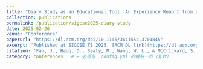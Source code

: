 ```yaml
---
title: "Diary Study as an Educational Tool: An Experience Report from an HCI Course"
collection: publications
permalink: /publication/sigcse2025-diary-study
date: 2025-02-26
venue: "Conference"
paperurl: "https://dl.acm.org/doi/10.1145/3641554.3701845"
excerpt: 'Published at SIGCSE TS 2025. [ACM DL link](https://dl.acm.org/doi/10.1145/3641554.3701845)'
citation: 'Fan, J., Haqq, D., Saaty, M., Wang, W. L., & McCrickard, S. (2025). Diary Study as an Educational Tool: An Experience Report from an HCI Course. Proceedings of the 56th ACM Technical Symposium on Computer Science Education, 311–317. ACM. https://doi.org/10.1145/3641554.3701845'
category: conferences   # ← 必须与 _config.yml 的键名一致（复数）
---
```

